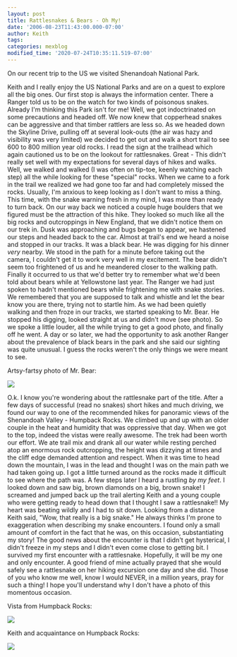 ```yaml
---
layout: post
title: Rattlesnakes & Bears - Oh My!
date: '2006-08-23T11:43:00.000-07:00'
author: Keith
tags:
categories: mexblog
modified_time: '2020-07-24T10:35:11.519-07:00'
---
```

On our recent trip to the US we visited Shenandoah National Park.

Keith and I really enjoy the US National Parks and are on a quest to explore
all the big ones. Our first stop is always the information center. There
a Ranger told us to be on the watch for two kinds of poisonous snakes.
Already I'm thinking this Park isn't for me! Well, we got indoctrinated
on some precautions and headed off. We now knew that copperhead snakes
can be aggressive and that timber rattlers are less so. As we headed
down the Skyline Drive, pulling off at several look-outs (the air was
hazy and visibility was very limited) we decided to get out and walk a
short trail to see 600 to 800 million year old rocks. I read the sign at
the trailhead which again cautioned us to be on the lookout for
rattlesnakes. Great - This didn't really set well with my expectations
for several days of hikes and walks. Well, we walked and walked (I was
often on tip-toe, keenly watching each step) all the while looking for
these "special" rocks. When we came to a fork in the trail we realized
we had gone too far and had completely missed the rocks. Usually, I'm
anxious to keep looking as I don't want to miss a thing. This time, with
the snake warning fresh in my mind, I was more than ready to turn back.
On our way back we noticed a couple huge boulders that we figured must
be the attraction of this hike. They looked so much like all the big
rocks and outcroppings in New England, that we didn't notice them on our
trek in. Dusk was approaching and bugs began to appear, we hastened our
steps and headed back to the car. Almost at trail's end we heard a noise
and stopped in our tracks. It was a black bear. He was digging for his
dinner *very* nearby. We stood in the path for a minute before taking
out the camera, I couldn't get it to work very well in my excitement.
The bear didn't seem too frightened of us and he meandered closer to the
walking path. Finally it occurred to us that we'd better try to remember
what we'd been told about bears while at Yellowstone last year. The
Ranger we had just spoken to hadn't mentioned bears while frightening me
with snake stories. We remembered that you are supposed to talk and
whistle and let the bear know you are there, trying not to startle him.
As we had been quietly walking and then froze in our tracks, we started
speaking to Mr. Bear. He stopped his digging, looked straight at us and
didn't move (see photo). So we spoke a little louder, all the while
trying to get a good photo, and finally off he went. A day or so later,
we had the opportunity to ask another Ranger about the prevalence of
black bears in the park and she said our sighting was quite unusual. I
guess the rocks weren't the only things we were meant to see.

Artsy-fartsy photo of Mr. Bear:

[![]({{site.baseurl}}/assets/images/IMG_3192.jpg)]({{site.baseurl}}/assets/images/IMG_3192.jpg)

O.k. I know you're wondering about the rattlesnake part of the title.
After a few days of successful (read no snakes) short hikes and much
driving, we found our way to one of the recommended hikes for panoramic
views of the Shenandoah Valley - Humpback Rocks. We climbed up and up
with an older couple in the heat and humidity that was oppressive that
day. When we got to the top, indeed the vistas were really awesome. The
trek had been worth our effort. We ate trail mix and drank all our water
while resting perched atop an enormous rock outcropping, the height was
dizzying at times and the cliff edge demanded attention and respect.
When it was time to head down the mountain, I was in the lead and
thought I was on the main path we had taken going up. I got a little
turned around as the rocks made it difficult to see where the path was.
A few steps later I heard a rustling *by my feet*. I looked down and saw
big, brown diamonds on a big, brown snake! I screamed and jumped back up
the trail alerting Keith and a young couple who were getting ready to
head down that I thought I saw a rattlesnake!! My heart was beating
wildly and I had to sit down. Looking from a distance Keith said, "Wow,
that really is a big snake." He always thinks I'm prone to exaggeration
when describing my snake encounters. I found only a small amount of
comfort in the fact that he was, on this occasion, substantiating my
story! The good news about the encounter is that I didn't get
hysterical, I didn't freeze in my steps and I didn't even come close to
getting bit. I survived my first encounter with a rattlesnake.
Hopefully, it will be my one and only encounter. A good friend of mine
actually prayed that she would safely see a rattlesnake on her hiking
excursion one day and she did. Those of you who know me well, know I
would NEVER, in a million years, pray for such a thing! I hope you'll
understand why I don't have a photo of this momentous occasion.

Vista from Humpback Rocks:

[![]({{site.baseurl}}/assets/images/IMG_3293.2.jpg)]({{site.baseurl}}/assets/images/IMG_3293.2.jpg)

Keith and acquaintance on Humpback Rocks:

[![]({{site.baseurl}}/assets/images/IMG_3296.2.jpg)]({{site.baseurl}}/assets/images/IMG_3296.2.jpg)
